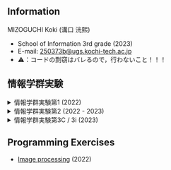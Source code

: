 ## Information 
MIZOGUCHI Koki (溝口 洸熙)
- School of Information 3rd grade (2023)
- E-mail: [250373b@ugs.kochi-tech.ac.jp](mailto:250373b@ugs.kochi-tech.ac.jp)
- ⚠️：コードの剽窃はバレるので，行わないこと！！！
## 情報学群実験
<details>
<summary>情報学群実験第1 (2022)</summary>
    
- [Study Works](https://github.com/MIZOGUCHIKoki/Programming-Lab/tree/main/ProgrammingLab_1)
- [Final assignment](https://github.com/MIZOGUCHIKoki/Programming-Lab/tree/main/ProgrammingLab_1/Minesweeper)
</details>

<details>
<summary>情報学群実験第2 (2022 - 2023)</summary>
    
- Report
    - [Sort algorithm](https://github.com/MIZOGUCHIKoki/Programming-Lab/tree/main/ProgrammingLab_2/i386_sort)
    - [Immediate assignment](https://github.com/MIZOGUCHIKoki/Programming-Lab/tree/main/ProgrammingLab_2/arm_register)
- Source Code
    - [q0-warmup-MIZOGUCHIKoki](https://github.com/MIZOGUCHIKoki/q0-warmup-MIZOGUCHIKoki.git)
        - Contributor : [MIZOGUCHI Koki](https://github.com/MIZOGUCHIKoki)
    - [q1-i386-mika_mizo](https://github.com/MIZOGUCHIKoki/q1-i386-mika_mizo.git)
        - Contributors: [MIKAMI Shu](https://github.com/MikamiShu), [MIZOGUCHI Koki](https://github.com/MIZOGUCHIKoki),
    - [q2-raspbian-mika_mizo](https://github.com/MIZOGUCHIKoki/q2-raspbian-mika_mizo.git)
        - Contributors: [MIKAMI Shu](https://github.com/MikamiShu), [MIZOGUCHI Koki](https://github.com/MIZOGUCHIKoki),
    - [q3-rasppielement-mika_mizo](https://github.com/MIZOGUCHIKoki/q3-rasppielement-mika_mizo.git)
        - Contributors: [MIKAMI Shu](https://github.com/MikamiShu), [MIZOGUCHI Koki](https://github.com/MIZOGUCHIKoki),
    - [q3-g15](https://github.com/MIZOGUCHIKoki/q3-g15.git)
        - Contributors: [TANAKA Ryo](https://github.com/tanakaryo341), [MIKAMI Shu](https://github.com/MikamiShu), [MIZOGUCHI Koki](https://github.com/MIZOGUCHIKoki), [YAMADA Koki](https://github.com/1250382KoukiYamada)

</details>

<details>
<summary>情報学群実験第3C / 3i (2023)</summary>
    
- [Report](https://github.com/MIZOGUCHIKoki/InformationExperiment_3c-3i/tree/main/Report)
- [Codes](https://github.com/MIZOGUCHIKoki/InformationExperiment_3c-3i)
  - [00_introduction](https://github.com/MIZOGUCHIKoki/InformationExperiment_3c-3i/tree/main/00_introduction)
  - [01_EngineeringCharacteristicsOfSound](https://github.com/MIZOGUCHIKoki/InformationExperiment_3c-3i/tree/main/01_EngineeringCharacteristicsOfSound)
  - [02_Frequency analysis](https://github.com/MIZOGUCHIKoki/InformationExperiment_3c-3i/tree/main/02_FrequencyAnalysis)
  - [03_Speech synthesis](https://github.com/MIZOGUCHIKoki/InformationExperiment_3c-3i/tree/main/03_SpeechSynthesis)
  - [04_Hearing audio signals](https://github.com/MIZOGUCHIKoki/InformationExperiment_3c-3i/tree/main/04_Hearing_AudioSignals)
  - [05_Understanding images](https://github.com/MIZOGUCHIKoki/InformationExperiment_3c-3i/tree/main/05_UnderstandingImages)
  - [06_Image filtering](https://github.com/MIZOGUCHIKoki/InformationExperiment_3c-3i/tree/main/06_ImageFiltering)
  - [07_Direction aftereffect](https://github.com/MIZOGUCHIKoki/InformationExperiment_3c-3i/tree/main/07_DirectionAftereffect)
  - [08_Fourier analysis of images](https://github.com/MIZOGUCHIKoki/InformationExperiment_3c-3i/tree/main/08_FourierAnalysisOfImages)
  - [09_WEB interface](https://github.com/MIZOGUCHIKoki/InformationExperiment_3c-3i/tree/main/09_WebInterface)
  - [10_Universal design](https://github.com/MIZOGUCHIKoki/InformationExperiment_3c-3i/tree/main/10_UniversalDesign)
  - [12_Data analysis](https://github.com/MIZOGUCHIKoki/InformationExperiment_3c-3i/tree/main/12_DataAnalysis)
  - [13_Behavioral experiment](https://github.com/MIZOGUCHIKoki/InformationExperiment_3c-3i/tree/main/13_BehavioralExperiment)
  - [14_Data analysis statistical](https://github.com/MIZOGUCHIKoki/InformationExperiment_3c-3i/tree/main/14_DataAnalysisStatistical)
</details>

## Programming Exercises
- [Image processing](https://github.com/MIZOGUCHIKoki/Programming-Lab/tree/main/ImageProcessing) (2022)
